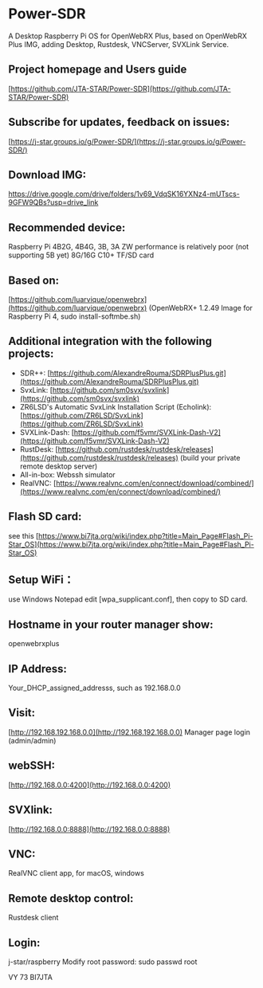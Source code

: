 # Power-SDR
A Desktop Raspberry Pi OS for OpenWebRX Plus, based on OpenWebRX Plus IMG, adding Desktop, Rustdesk, VNCServer, SVXLink Service.

## Project homepage and Users guide
[https://github.com/JTA-STAR/Power-SDR](https://github.com/JTA-STAR/Power-SDR)

## Subscribe for updates, feedback on issues:
[https://j-star.groups.io/g/Power-SDR/](https://j-star.groups.io/g/Power-SDR/)

## Download IMG:
https://drive.google.com/drive/folders/1v69_VdqSK16YXNz4-mUTscs-9GFW9QBs?usp=drive_link

## Recommended device:
Raspberry Pi 4B2G, 4B4G, 3B, 3A ZW performance is relatively poor (not supporting 5B yet)
8G/16G C10+ TF/SD card

## Based on: 
[https://github.com/luarvique/openwebrx](https://github.com/luarvique/openwebrx) (OpenWebRX+ 1.2.49 Image for Raspberry Pi 4, sudo install-softmbe.sh)

## Additional integration with the following projects:
- SDR++: [https://github.com/AlexandreRouma/SDRPlusPlus.git](https://github.com/AlexandreRouma/SDRPlusPlus.git)
- SvxLink: [https://github.com/sm0svx/svxlink](https://github.com/sm0svx/svxlink)
- ZR6LSD's Automatic SvxLink Installation Script (Echolink): [https://github.com/ZR6LSD/SvxLink](https://github.com/ZR6LSD/SvxLink)
- SVXLink-Dash: [https://github.com/f5vmr/SVXLink-Dash-V2](https://github.com/f5vmr/SVXLink-Dash-V2)
- RustDesk: [https://github.com/rustdesk/rustdesk/releases](https://github.com/rustdesk/rustdesk/releases) (build your private remote desktop server)
- All-in-box: Webssh simulator
- RealVNC: [https://www.realvnc.com/en/connect/download/combined/](https://www.realvnc.com/en/connect/download/combined/)

## Flash SD card: 
see this [https://www.bi7jta.org/wiki/index.php?title=Main_Page#Flash_Pi-Star_OS](https://www.bi7jta.org/wiki/index.php?title=Main_Page#Flash_Pi-Star_OS)

## Setup WiFi：
use Windows Notepad edit [wpa_supplicant.conf], then copy to SD card.

## Hostname in your router manager show: 
openwebrxplus

## IP Address:
Your_DHCP_assigned_addresss, such as 192.168.0.0

## Visit: 
[http://192.168.192.168.0.0](http://192.168.192.168.0.0)
Manager page login (admin/admin)

## webSSH: 
[http://192.168.0.0:4200](http://192.168.0.0:4200)

## SVXlink:
[http://192.168.0.0:8888](http://192.168.0.0:8888)

## VNC: 
RealVNC client app, for macOS, windows

## Remote desktop control: 
Rustdesk client

## Login: 
j-star/raspberry
Modify root password: sudo passwd root 

VY 73 BI7JTA
